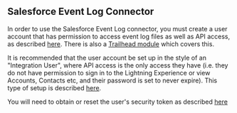 ## Salesforce Event Log Connector

In order to use the Salesforce Event Log connector, you must create a user account that has permission to access event log files as well as API access, as described [here](https://developer.salesforce.com/docs/atlas.en-us.api_rest.meta/api_rest/event_log_file_hourly_overview.htm). There is also a [Trailhead module](https://trailhead.salesforce.com/en/content/learn/modules/event_monitoring/event_monitoring_query) which covers this.

It is recommended that the user account be set up in the style of an "Integration User", where API access is the only access they have (i.e. they do not have permission to sign in to the Lightning Experience or view Accounts, Contacts etc, and their password is set to never expire). This type of setup is described [here](https://help.salesforce.com/articleView?id=000331470&type=1&mode=1).

You will need to obtain or reset the user's security token as described [here](https://help.salesforce.com/articleView?id=user_security_token.htm)
